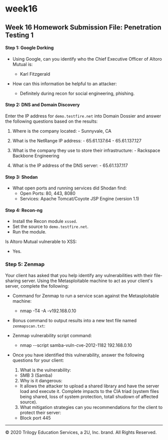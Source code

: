 # week16
## Week 16 Homework Submission File: Penetration Testing 1

#### Step 1: Google Dorking


- Using Google, can you identify who the Chief Executive Officer of Altoro Mutual is:
  - Karl Fitzgerald

- How can this information be helpful to an attacker:
  - Definitely during recon for social engineering, phishing.


#### Step 2: DNS and Domain Discovery

Enter the IP address for `demo.testfire.net` into Domain Dossier and answer the following questions based on the results:

  1. Where is the company located: 
    - Sunnyvale, CA

  2. What is the NetRange IP address:
    - 65.61.137.64 - 65.61.137.127

  3. What is the company they use to store their infrastructure:
    - Rackspace Backbone Engineering

  4. What is the IP address of the DNS server:
    - 65.61.137.117

#### Step 3: Shodan

- What open ports and running services did Shodan find:
  - Open Ports: 80, 443, 8080
  - Services: Apache Tomcat/Coyote JSP Engine (version 1.1)

#### Step 4: Recon-ng

- Install the Recon module `xssed`. 
- Set the source to `demo.testfire.net`. 
- Run the module. 

Is Altoro Mutual vulnerable to XSS: 
  - Yes.

### Step 5: Zenmap

Your client has asked that you help identify any vulnerabilities with their file-sharing server. Using the Metasploitable machine to act as your client's server, complete the following:

- Command for Zenmap to run a service scan against the Metasploitable machine: 
  - nmap -T4 -A -v192.168.0.10
 
- Bonus command to output results into a new text file named `zenmapscan.txt`:

- Zenmap vulnerability script command: 
  - nmap --script samba-vuln-cve-2012-1182 192.168.0.10

- Once you have identified this vulnerability, answer the following questions for your client:
  1. What is the vulnerability:
    - SMB 3 (Samba)
    
  2. Why is it dangerous:
    - It allows the attacker to upload a shared library and have the server load and execute it. Complete impacts to the CIA triad (system files being shared, loss of system protection, totall shudown of affected source).

  3. What mitigation strategies can you recommendations for the client to protect their server:
    - Block port 445

---
© 2020 Trilogy Education Services, a 2U, Inc. brand. All Rights Reserved.
